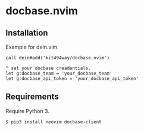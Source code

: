 # docbase.nvim

## Installation

Example for dein.vim.

```vim
call dein#add('kit494way/docbase.nvim')

" set your docbase creadentials.
let g:docbase_team = 'your_docbase_team'
let g:docbase_api_token = 'your_docbase_api_token'
```

## Requirements

Require Python 3.

```sh
$ pip3 install neovim docbase-client
```
